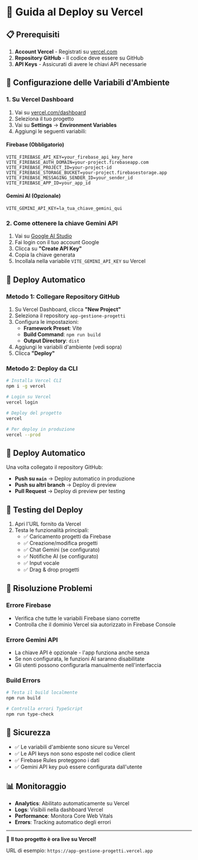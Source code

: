 # 🚀 Guida al Deploy su Vercel

## 📋 Prerequisiti

1. **Account Vercel** - Registrati su [vercel.com](https://vercel.com)
2. **Repository GitHub** - Il codice deve essere su GitHub
3. **API Keys** - Assicurati di avere le chiavi API necessarie

## 🔧 Configurazione delle Variabili d'Ambiente

### 1. Su Vercel Dashboard

1. Vai su [vercel.com/dashboard](https://vercel.com/dashboard)
2. Seleziona il tuo progetto
3. Vai su **Settings** → **Environment Variables**
4. Aggiungi le seguenti variabili:

#### Firebase (Obbligatorio)
```
VITE_FIREBASE_API_KEY=your_firebase_api_key_here
VITE_FIREBASE_AUTH_DOMAIN=your-project.firebaseapp.com
VITE_FIREBASE_PROJECT_ID=your-project-id
VITE_FIREBASE_STORAGE_BUCKET=your-project.firebasestorage.app
VITE_FIREBASE_MESSAGING_SENDER_ID=your_sender_id
VITE_FIREBASE_APP_ID=your_app_id
```

#### Gemini AI (Opzionale)
```
VITE_GEMINI_API_KEY=la_tua_chiave_gemini_qui
```

### 2. Come ottenere la chiave Gemini API

1. Vai su [Google AI Studio](https://aistudio.google.com/app/apikey)
2. Fai login con il tuo account Google
3. Clicca su **"Create API Key"**
4. Copia la chiave generata
5. Incollala nella variabile `VITE_GEMINI_API_KEY` su Vercel

## 🚀 Deploy Automatico

### Metodo 1: Collegare Repository GitHub

1. Su Vercel Dashboard, clicca **"New Project"**
2. Seleziona il repository `app-gestione-progetti`
3. Configura le impostazioni:
   - **Framework Preset**: Vite
   - **Build Command**: `npm run build`
   - **Output Directory**: `dist`
4. Aggiungi le variabili d'ambiente (vedi sopra)
5. Clicca **"Deploy"**

### Metodo 2: Deploy da CLI

```bash
# Installa Vercel CLI
npm i -g vercel

# Login su Vercel
vercel login

# Deploy del progetto
vercel

# Per deploy in produzione
vercel --prod
```

## 🔄 Deploy Automatico

Una volta collegato il repository GitHub:

- **Push su `main`** → Deploy automatico in produzione
- **Push su altri branch** → Deploy di preview
- **Pull Request** → Deploy di preview per testing

## 🧪 Testing del Deploy

1. Apri l'URL fornito da Vercel
2. Testa le funzionalità principali:
   - ✅ Caricamento progetti da Firebase
   - ✅ Creazione/modifica progetti
   - ✅ Chat Gemini (se configurato)
   - ✅ Notifiche AI (se configurato)
   - ✅ Input vocale
   - ✅ Drag & drop progetti

## 🐛 Risoluzione Problemi

### Errore Firebase
- Verifica che tutte le variabili Firebase siano corrette
- Controlla che il dominio Vercel sia autorizzato in Firebase Console

### Errore Gemini API
- La chiave API è opzionale - l'app funziona anche senza
- Se non configurata, le funzioni AI saranno disabilitate
- Gli utenti possono configurarla manualmente nell'interfaccia

### Build Errors
```bash
# Testa il build localmente
npm run build

# Controlla errori TypeScript
npm run type-check
```

## 🔐 Sicurezza

- ✅ Le variabili d'ambiente sono sicure su Vercel
- ✅ Le API keys non sono esposte nel codice client
- ✅ Firebase Rules proteggono i dati
- ✅ Gemini API key può essere configurata dall'utente

## 📊 Monitoraggio

- **Analytics**: Abilitato automaticamente su Vercel
- **Logs**: Visibili nella dashboard Vercel
- **Performance**: Monitora Core Web Vitals
- **Errors**: Tracking automatico degli errori

---

🎉 **Il tuo progetto è ora live su Vercel!**

URL di esempio: `https://app-gestione-progetti.vercel.app`